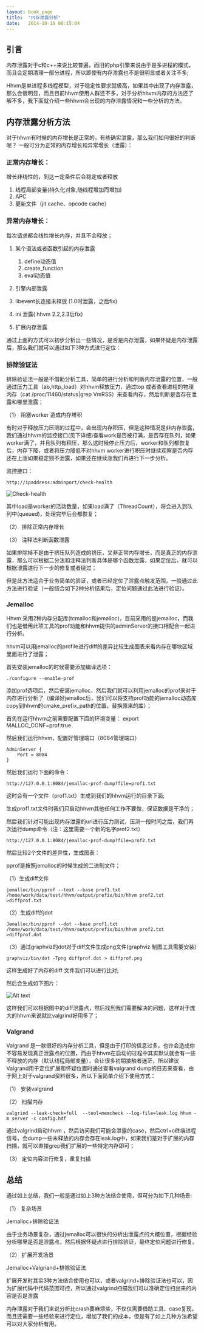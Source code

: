 ```yaml
---
layout: book_page
title:  "内存泄露分析"
date:   2014-10-16 00:15:04
---
```


##	引言

<p>内存泄露对于c和c++来说比较普遍，而旧的php引擎来说由于是多进程的模式，而且会定期清理一部分进程，所以即使有内存泄露也不是很明显或者关注不多;</p>

Hhvm是单进程多线程模型，对于稳定性要求就极高，如果其中出现了内存泄露，那么会很明显，而且目前hhvm使用人群还不多，对于分析hhvm内存的方法还了解不多，我下面就介绍一些hhvm会出现的内存泄露情况和一些分析的方法。

##	内存泄露分析方法
对于hhvm有时候的内存增长是正常的，有些确实泄露，那么我们如何很好的判断呢？
一般可分为正常的内存增长和异常增长（泄露）：
### 正常内存增长：
增长非线性的，到达一定条件后会稳定或者释放

1. 线程局部变量(持久化对象,随线程增加而增加)
1. APC
1. 更新文件（jit cache、opcode cache）

### 异常内存增长：

每次请求都会线性增长内存，并且不会释放；

1.	某个语法或者函数引起的内存泄露
	1. define动态值
	1. create_function
	1. eval动态值

1.  引擎内部泄露
  1. libevent长连接未释放 (1.0时泄露，之后fix)
  1. ini 泄露( hhvm 2.2,2.3后fix)
1.  扩展内存泄露

通过上面的方式可以初步分析出一些情况，是否是内存泄露，如果怀疑是内存泄露后，那么我们就可以通过如下3种方式进行定位：

###	排除验证法
排除验证法一般是不借助分析工具，简单的进行分析和判断内存泄露的位置，一般通过压力工具（ab,http_load）对hhvm释放压力，通过top 或者查看进程的物理内存（cat  /proc/11460/status|grep VmRSS）来查看内存，然后判断是否存在泄露和哪里泄露；

（1）	阻塞worker 造成内存堆积

有时对于释放压力压测的过程中，会出现内存积压，但是这种情况是非内存泄露，我们通过hhvm的监控接口(见下详细)查看work是否被打满，是否存在队列，如果worker满了，并且队列有积压，那么这时候停止压力后，worker和队列都恢复后，内存下降，或者将压力降低不对hhvm worker进行积压时继续观察是否内存还在上涨如果稳定则不泄露，如果还在继续涨我们再进行下一步分析。

监控接口：

`http://ipaddress:adminport/check-health`

![Check-health](/hhvm/hhvm-in-action/imgs/check-health.png)
 
其中load是worker的活动数量，如果load满了（ThreadCount），将会进入到队列中(queued)，处理完毕后会都恢复；

（2）	排除正常内存增长

（3）	注释法判断函数泄露

如果排除掉不是由于挤压队列造成的挤压，又非正常内存增长，而是真正的内存泄露，那么可以根据二分法和注释法判断具体是哪个函数泄露，如果定位后，就可以根据泄露进行下一步的修复或者绕过；

但是此方法适合于业务简单的验证，或者已经定位了泄露点触发范围，一般通过此方法进行验证（一般结合如下2种分析结果后，定位问题通过此法进行验证）。

###	Jemalloc

Hhvm 采用2种内存分配库(tcmalloc和jemalloc)，目前采用的是jemalloc，而我们也是借用此项工具的prof功能和hhvm提供的adminServer的接口相配合一起进行分析。

hhvm可以用jemalloc的profile进行diff的差异比较生成图表来看内存在哪块区域里面进行了泄露；

首先安装jemalloc的时候需要添加编译选项：

`./configure --enable-prof`

添加prof选项后，然后安装jemalloc，然后我们就可以利用jemalloc的prof来对于内存进行分析了（编译好jemalloc后，我们可以将支持prof功能的jemalloc动态库copy到hhvm的cmake_prefix_path的位置，替换原来的库）；

首先在运行hhvm之前需要配置下面的环境变量：
export MALLOC_CONF=prof:true

然后我们运行hhvm，配置好管理端口（8084管理端口）

	AdminServer {
	    Port = 8084
	}


然后我们运行下面的命令：

`http://127.0.0.1:8084/jemalloc-prof-dump?file=prof1.txt`

这时会有一个文件（prof1.txt）生成到我们的hhvm运行的目录下面;

生成prof1.txt文件时我们只启动hhvm其他任何工作不要做，保证数据是干净的；

然后我们针对可能出现内存泄露的url进行压力测试，压测一段时间之后，我们再次运行dump命令（注：这里需要一个新的名字prof2.txt）

`http://127.0.0.1:8084/jemalloc-prof-dump?file=prof2.txt`

然后比较2个文件的差异性，生成图表：

pprof是按照jemalloc的时候生成的二进制文件；

（1）生成diff文件

	jemalloc/bin/pprof --text --base prof1.txt /home/work/data/test/hhvm/output/prefix/bin/hhvm prof2.txt >diffprof.txt

（2）生成diff的dot

	Jemalloc/bin/pprof --dot --base prof1.txt /home/work/data/test/hhvm/output/prefix/bin/hhvm prof2.txt >diffprof.dot

（3）通过graphviz的dot对于diff文件生成png文件(graphviz 制图工具需要安装)

	graphviz/bin/dot -Tpng diffprof.dot > diffprof.png

这样生成好了内存的diff 文件我们可以进行比对;

然后会生成如下图片：
 
![Alt text](/hhvm/hhvm-in-action/imgs/memory-leak.png)
 
这样我们可以根据图中的diff泄露点，然后找到我们需要解决的问题，这样对于庞大的hhvm来说就比valgrind好用多了；

###	Valgrand
Valgrand 是一款很好的内存分析工具，但是由于打印的信息过多，也许会造成你不容易发现真正泄露点的位置，而由于hhvm在启动的过程中其实默认就会有一些不释放的内存（默认线程局部变量），会让很多初期接触者迷茫，所以建议Valgrand用于定位扩展和怀疑位置时通过查看valgrand dump的日志来查看，由于网上对于valgrand资料很多，所以下面简单介绍下使用方式：

（1）	安装valgrand

（2）	扫描内存

	valgrind --leak-check=full  --tool=memcheck --log-file=leak.log hhvm -m server -c config.hdf

通过valgrind启动hhvm ，然后访问我们可能会泄露的case，然后ctrl+c终端进程信号，会dump一些未释放的内存会存在leak.log中，如果我们是对于扩展的内存扫描，就可以直接grep我们扩展的一些特定内存即可；

（3）	定位内容进行修复，重复扫描

## 总结

通过如上总结，我们一般是通过如上3种方法结合使用，但可分为如下几种场景:

（1）	复杂场景

Jemalloc+排除验证法

由于业务场景复杂，通过jemalloc可以很快的分析出泄露点的大概位置，根据经验分析哪里是否是泄露点，然后根据怀疑点进行排除验证，最终定位问题进行修复。

（2）	扩展开发场景

Jemalloc+Valgriand+排除验证法

扩展开发时其实3种方法结合使用也可以，或者valgrind+排除验证法也可以，因为扩展代码中代码范围可控，所以通过valgrind扫描我们可以准确定位扫出来的内容是否是泄露

内存泄露对于我们来说分析比crash要麻烦些，不仅仅需要借助工具、case复现，而且还需要一些经验来进行定位，增加了我们的成本，但是有了如上几种方法希望可以对大家分析有用。

